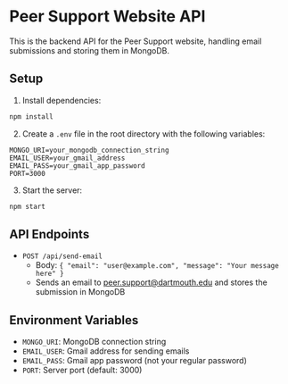 # Peer Support Website API

This is the backend API for the Peer Support website, handling email submissions and storing them in MongoDB.

## Setup

1. Install dependencies:
```bash
npm install
```

2. Create a `.env` file in the root directory with the following variables:
```
MONGO_URI=your_mongodb_connection_string
EMAIL_USER=your_gmail_address
EMAIL_PASS=your_gmail_app_password
PORT=3000
```

3. Start the server:
```bash
npm start
```

## API Endpoints

- `POST /api/send-email`
  - Body: `{ "email": "user@example.com", "message": "Your message here" }`
  - Sends an email to peer.support@dartmouth.edu and stores the submission in MongoDB

## Environment Variables

- `MONGO_URI`: MongoDB connection string
- `EMAIL_USER`: Gmail address for sending emails
- `EMAIL_PASS`: Gmail app password (not your regular password)
- `PORT`: Server port (default: 3000)